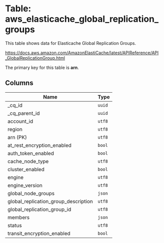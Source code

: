 # Table: aws_elasticache_global_replication_groups

This table shows data for Elasticache Global Replication Groups.

https://docs.aws.amazon.com/AmazonElastiCache/latest/APIReference/API_GlobalReplicationGroup.html

The primary key for this table is **arn**.

## Columns

| Name          | Type          |
| ------------- | ------------- |
|_cq_id|`uuid`|
|_cq_parent_id|`uuid`|
|account_id|`utf8`|
|region|`utf8`|
|arn (PK)|`utf8`|
|at_rest_encryption_enabled|`bool`|
|auth_token_enabled|`bool`|
|cache_node_type|`utf8`|
|cluster_enabled|`bool`|
|engine|`utf8`|
|engine_version|`utf8`|
|global_node_groups|`json`|
|global_replication_group_description|`utf8`|
|global_replication_group_id|`utf8`|
|members|`json`|
|status|`utf8`|
|transit_encryption_enabled|`bool`|